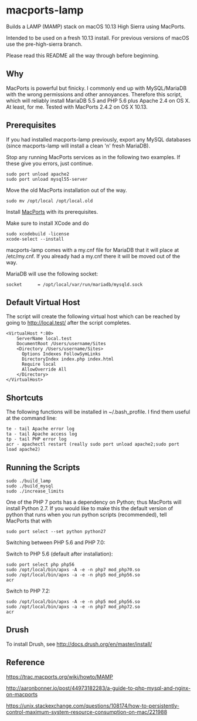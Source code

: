 macports-lamp
=============

Builds a LAMP (MAMP) stack on macOS 10.13 High Sierra using MacPorts.

Intended to be used on a fresh 10.13 install. For previous versions of macOS
use the pre-high-sierra branch.

Please read this README all the way through before beginning.

Why
---
MacPorts is powerful but finicky. I commonly end up with MySQL/MariaDB with
the wrong permissions and other annoyances. Therefore this script, which will
reliably install MariaDB 5.5 and PHP 5.6 plus Apache 2.4 on OS X. At least,
for me. Tested with MacPorts 2.4.2 on OS X 10.13.

Prerequisites
-------------
If you had installed macports-lamp previously, export any MySQL databases
(since macports-lamp will install a clean 'n' fresh MariaDB).

Stop any running MacPorts services as in the following two examples. If 
these give you errors, just continue.

```
sudo port unload apache2
sudo port unload mysql55-server
```

Move the old MacPorts installation out of the way.

```
sudo mv /opt/local /opt/local.old
```

Install [MacPorts](http://www.macports.org/install.php) with its prerequisites.

Make sure to install XCode and do

```
sudo xcodebuild -license
xcode-select --install
```

macports-lamp comes with a my.cnf file for MariaDB that it will place at
/etc/my.cnf. If you already had a my.cnf there it will be moved out of the way.

MariaDB will use the following socket:

```
socket		= /opt/local/var/run/mariadb/mysqld.sock
```

Default Virtual Host
--------------------

The script will create the following virtual host which can be reached by
going to http://local.test/ after the script completes.

```
<VirtualHost *:80>
    ServerName local.test
    DocumentRoot /Users/username/Sites
    <Directory /Users/username/Sites>
      Options Indexes FollowSymLinks
      DirectoryIndex index.php index.html
      Require local
      AllowOverride All
    </Directory>
</VirtualHost>
```

Shortcuts
---------

The following functions will be installed in ~/.bash_profile. I find them useful
at the command line:

```
te - tail Apache error log
ta - tail Apache access log
tp - tail PHP error log
acr - apachectl restart (really sudo port unload apache2;sudo port load apache2)
```

Running the Scripts
-------------------

```
sudo ./build_lamp
sudo ./build_mysql
sudo ./increase_limits
```

One of the PHP 7 ports has a dependency on Python; thus MacPorts will install
Python 2.7. If you would like to make this the default version of python that
runs when you run python scripts (recommended), tell MacPorts that with

```
sudo port select --set python python27
```

Switching between PHP 5.6 and PHP 7.0:

Switch to PHP 5.6 (default after installation):
```
sudo port select php php56
sudo /opt/local/bin/apxs -A -e -n php7 mod_php70.so
sudo /opt/local/bin/apxs -a -e -n php5 mod_php56.so
acr
```

Switch to PHP 7.2:
```sudo port select php php72
sudo /opt/local/bin/apxs -A -e -n php5 mod_php56.so
sudo /opt/local/bin/apxs -a -e -n php7 mod_php72.so
acr

```

Drush
-----

To install Drush, see http://docs.drush.org/en/master/install/

Reference
---------
https://trac.macports.org/wiki/howto/MAMP

http://aaronbonner.io/post/44973182283/a-guide-to-php-mysql-and-nginx-on-macports

https://unix.stackexchange.com/questions/108174/how-to-persistently-control-maximum-system-resource-consumption-on-mac/221988
